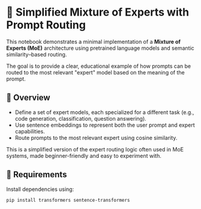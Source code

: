 # 🧠 Simplified Mixture of Experts with Prompt Routing

This notebook demonstrates a minimal implementation of a **Mixture of Experts (MoE)** architecture using pretrained language models and semantic similarity–based routing.

The goal is to provide a clear, educational example of how prompts can be routed to the most relevant "expert" model based on the meaning of the prompt.

## 📌 Overview

- Define a set of expert models, each specialized for a different task (e.g., code generation, classification, question answering).
- Use sentence embeddings to represent both the user prompt and expert capabilities.
- Route prompts to the most relevant expert using cosine similarity.

This is a simplified version of the expert routing logic often used in MoE systems, made beginner-friendly and easy to experiment with.

## 🧰 Requirements

Install dependencies using:

```bash
pip install transformers sentence-transformers
